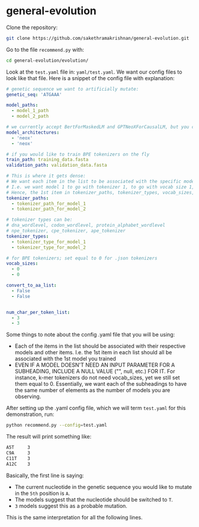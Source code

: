 # general-evolution

Clone the repository: 

```bash
git clone https://github.com/sakethramakrishnan/general-evolution.git
```

Go to the file ```recommend.py``` with:
```bash
cd general-evolution/evolution/
```

Look at the ```test.yaml``` file in: ```yaml/test.yaml```. We want our config files to look like that file. Here is a snippet of the config file with explanation:

```yaml
# genetic sequence we want to artificially mutate:
genetic_seq: 'ATGAAA'

model_paths:
  - model_1_path 
  - model_2_path 

# we currently accept BertForMaskedLM and GPTNeoXForCausalLM, but you can easily change these in the amis.py file
model_architectures:
  - 'neox'
  - 'neox'

# if you would like to train BPE tokenizers on the fly
train_path: training_data.fasta
validation_path: validation_data.fasta

# This is where it gets dense:
# We want each item in the list to be associated with the specific model
# I.e. we want model 1 to go with tokenizer 1, to go with vocab size 1, etc.
# Hence, the 1st item in tokenizer_paths, tokenizer_types, vocab_sizes, etc. should be connected with the 1st model path we listed
tokenizer_paths:
  - tokenizer_path_for_model_1 
  - tokenizer_path_for_model_2

# tokenizer types can be:
# dna_wordlevel, codon_wordlevel, protein_alphabet_wordlevel
# npe_tokenizer, cpe_tokenizer, ape_tokenizer
tokenizer_types:
  - tokenizer_type_for_model_1
  - tokenizer_type_for_model_2

# for BPE tokenizers; set equal to 0 for .json tokenizers
vocab_sizes:
  - 0
  - 0

convert_to_aa_list:
  - False
  - False


num_char_per_token_list:
  - 3
  - 3
```

Some things to note about the config .yaml file that you will be using:
- Each of the items in the list should be associated with their respective models and other items. I.e. the 1st item in each list should all be associated with the 1st model you trained
- EVEN IF A MODEL DOESN'T NEED AN INPUT PARAMETER FOR A SUBHEADING, INCLUDE A NULL VALUE ("", null, etc.) FOR IT. For instance, k-mer tokenizers do not need vocab_sizes, yet we still set them equal to 0. Essentially, we want each of the subheadings to have the same number of elements as the number of models you are observing.

After setting up the .yaml config file, which we will term ```test.yaml``` for this demonstration, run:
```bash
python recommend.py --config=test.yaml
```

The result will print something like:
```bash
A5T     3
C9A     3
C11T    3
A12C    3
```

Basically, the first line is saying:
- The current nucleotide in the genetic sequence you would like to mutate in the ```5th``` position is ```A```. 
- The models suggest that the nucleotide should be switched to ```T```.
- ```3``` models suggest this as a probable mutation.

This is the same interpretation for all the following lines.